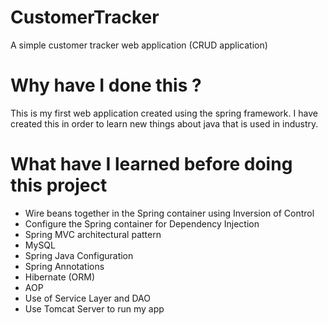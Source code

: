 # CustomerTracker
A simple customer tracker web application (CRUD application)

# Why have I done this ? 
This is my first web application created using the spring framework.
I have created this in order to learn new things about java that is used in industry.

# What have I learned before doing this project
* Wire beans together in the Spring container using Inversion of Control
* Configure the Spring container for Dependency Injection
* Spring MVC architectural pattern
* MySQL  
* Spring Java Configuration
* Spring Annotations
* Hibernate (ORM)
* AOP
* Use of Service Layer and DAO 
* Use Tomcat Server to run my app


